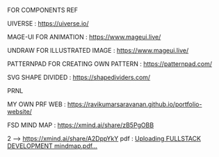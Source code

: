 FOR COMPONENTS REF

UIVERSE : https://uiverse.io/

MAGE-UI FOR ANIMATION : https://www.mageui.live/

UNDRAW FOR ILLUSTRATED IMAGE : https://www.mageui.live/

PATTERNPAD FOR CREATING OWN PATTERN : https://patternpad.com/

SVG SHAPE DIVIDED : https://shapedividers.com/

PRNL

MY OWN PRF WEB :  https://ravikumarsaravanan.github.io/portfolio-website/

FSD MIND MAP : https://xmind.ai/share/zB5PgOBB

2  --> https://xmind.ai/share/A2DppYkY
pdf : [Uploading FULLSTACK DEVELOPMENT mindmap.pdf…]()
